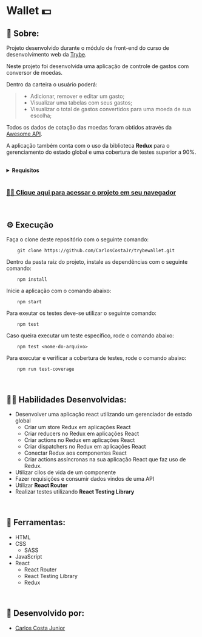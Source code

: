 # Wallet 💵

## 📄 Sobre:

Projeto desenvolvido durante o módulo de front-end do curso de desenvolvimento web da [Trybe](https://www.betrybe.com/).

Neste projeto foi desenvolvida uma aplicação de controle de gastos com conversor de moedas.

Dentro da carteira o usuário poderá:
> * Adicionar, remover e editar um gasto;
> * Visualizar uma tabelas com seus gastos;
> * Visualizar o total de gastos convertidos para uma moeda de sua escolha;

Todos os dados de cotação das moedas foram obtidos através da [Awesome API](https://docs.awesomeapi.com.br/api-de-moedas).

A aplicação também conta com o uso da biblioteca <strong>Redux</strong> para o gerenciamento do estado global e uma cobertura de testes superior a 90%.

</br>

<details>
<summary><strong>Requisitos</strong></summary>

1. Crie uma página inicial de login com os seguintes campos e características </br>
2. Crie um header para a página de carteira contendo as seguintes características </br>
3. Desenvolva um formulário para adicionar uma despesa </br>
4. Salve todas as informações do formulário no estado global </br>
5. Desenvolva testes para atingir 60% de cobertura total da aplicação </br>
6. Desenvolva uma tabela com os gastos </br>
7. Implemente a lógica para que a tabela seja alimentada pelo estado da aplicação </br>
8. Crie um botão para deletar uma despesa da tabela </br>
9. Crie um botão para editar uma despesa da tabela </br>
10. Desenvolva testes para atingir 90% de cobertura total da aplicação </br>
</details>

</br>

### [👨‍💻 Clique aqui para acessar o projeto em seu navegador](https://wallet-joaoespacheco.vercel.app/) 

</br>

## ⚙️ Execução

Faça o clone deste repositório com o seguinte comando:

        git clone https://github.com/CarlosCostaJr/trybewallet.git

Dentro da pasta raiz do projeto, instale as dependências com o seguinte comando:

        npm install

Inicie a aplicação com o comando abaixo:

        npm start
        
Para exeutar os testes deve-se utilizar o seguinte comando:

        npm test

Caso queira executar um teste específico, rode o comando abaixo:

        npm test <nome-do-arquivo>

Para executar e verificar a cobertura de testes, rode o comando abaixo:

        npm run test-coverage

</br>

## 🤹🏽 Habilidades Desenvolvidas:
* Desenvolver uma aplicação react utilizando um gerenciador de estado global
  * Criar um store Redux em aplicações React
  * Criar reducers no Redux em aplicações React
  * Criar actions no Redux em aplicações React
  * Criar dispatchers no Redux em aplicações React
  * Conectar Redux aos componentes React
  * Criar actions assíncronas na sua aplicação React que faz uso de Redux.
* Utilizar cilos de vida de um componente
* Fazer requisições e consumir dados vindos de uma API
* Utilizar <strong>React Router</strong>
* Realizar testes utilizando <strong>React Testing Library</strong>
</br>

## 🧰 Ferramentas:
* HTML
* CSS
  * SASS
* JavaScript
* React
  * React Router
  * React Testing Library
  * Redux
</br>

## 📝 Desenvolvido por:
* [Carlos Costa Junior](https://github.com/CarlosCostaJr)
